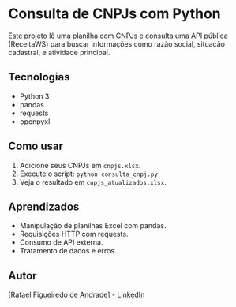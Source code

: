 #  Consulta de CNPJs com Python

Este projeto lê uma planilha com CNPJs e consulta uma API pública (ReceitaWS) para buscar informações como razão social, situação cadastral, e atividade principal.

##  Tecnologias
- Python 3
- pandas
- requests
- openpyxl

##  Como usar
1. Adicione seus CNPJs em `cnpjs.xlsx`.
2. Execute o script: `python consulta_cnpj.py`
3. Veja o resultado em `cnpjs_atualizados.xlsx`.

##  Aprendizados
- Manipulação de planilhas Excel com pandas.
- Requisições HTTP com requests.
- Consumo de API externa.
- Tratamento de dados e erros.

##  Autor
[Rafael Figueiredo de Andrade] - [LinkedIn](https://www.linkedin.com/in/rafael-figueiredo-de-andrade-782680225/)
